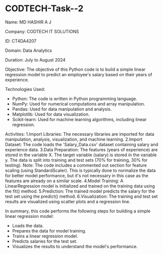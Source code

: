 # CODTECH-Task--2

Name: MD HASHIR A J

Company: CODTECH IT SOLUTIONS

ID: CT4DA4207

Domain: Data Analytics

Duration: July to August 2024

Objective:
  The objective of this Python code is to build a simple linear regression model to predict an employee's salary based on their years of experience.

Technologies Used:
  * Python: The code is written in Python programming language.
  * NumPy: Used for numerical computations and array manipulation.
  * Pandas: Used for data manipulation and analysis.
  * Matplotlib: Used for data visualization.
  * Scikit-learn: Used for machine learning algorithms, including linear regression.
    
Activities:
  1.Import Libraries: The necessary libraries are imported for data manipulation, analysis, visualization, and machine learning.
  2.Import Dataset: The code loads the 'Salary_Data.csv' dataset containing salary and experience data.
  3.Data Preparation:
    The features (years of experience) are stored in the variable X.
    The target variable (salary) is stored in the variable y.
    The data is split into training and test sets (70% for training, 30% for testing).
    Note: The code includes a commented out section for feature scaling (using StandardScaler). This is typically done to normalize the data for better model performance, but it's not necessary in this case as the features are already on a similar scale.
  4.Model Training:
    A LinearRegression model is initialized and trained on the training data using the fit() method.
  5.Prediction:
    The trained model predicts the salary for the test set using the predict() method.
  6.Visualization:
    The training and test set results are visualized using scatter plots and a regression line.

In summary, this code performs the following steps for building a simple linear regression model:

* Loads the data.
* Prepares the data for model training.
* Trains a linear regression model.
* Predicts salaries for the test set.
* Visualizes the results to understand the model's performance.
